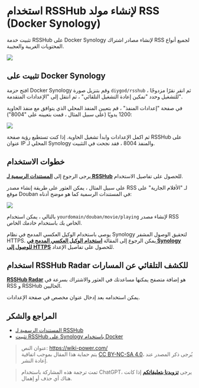 # استخدام RSSHub لإنشاء مولد RSS (Docker Synology)

تثبيت خدمة RSSHub على Docker Synology لإنشاء مصادر اشتراك RSS لجميع أنواع المحتويات الغريبة والعجيبة.

![](https://wiki-media-1253965369.cos.ap-guangzhou.myqcloud.com/img/20210504105215.png)

## تثبيت على Docker Synology

افتح حزمة Docker Synology وقم بتنزيل صورة `diygod/rsshub` ، ثم انقر نقرًا مزدوجًا للتشغيل وحدد "تمكين إعادة التشغيل التلقائي" ، ثم انتقل إلى "الإعدادات المتقدمة".

في صفحة "إعدادات المنفذ" ، قم بتعيين المنفذ المحلي الذي يتوافق مع منفذ الحاوية 1200 يدويًا (على سبيل المثال ، قمت بتعيينه على "8004"):

![](https://wiki-media-1253965369.cos.ap-guangzhou.myqcloud.com/img/20210504085806.png)

ثم اكمل الإعدادات وابدأ تشغيل الحاوية. إذا كنت تستطيع رؤية صفحة RSSHub على عنوان IP المحلي لـ Synology والمنفذ 8004 ، فقد نجحت في التثبيت.

## خطوات الاستخدام

يرجى الرجوع إلى [**المستندات الرسمية لـ RSSHub**](https://docs.rsshub.app/) للحصول على تفاصيل الاستخدام.

على سبيل المثال ، يمكن العثور على طريقة إنشاء مصدر RSS لـ "الأفلام الجارية" على موقع Douban في المستندات الرسمية كما هو موضح أدناه:

![](https://wiki-media-1253965369.cos.ap-guangzhou.myqcloud.com/img/20210504104630.png)

بالتالي ، يمكن استخدام `yourdomain/douban/movie/playing` لإنشاء مصدر RSS الخاص بك باستخدام خادمك الخاص.

يوصى باستخدام الوكيل العكسي المدمج في نظام Synology لتحقيق الوصول المشفر HTTPS. يمكن الرجوع إلى المقالة [**استخدام الوكيل العكسي المدمج في Synology للوصول إلى HTTPS**](https://wiki-power.com/ar/%E7%94%A8%E7%BE%A4%E6%99%96%E8%87%AA%E5%B8%A6%E5%8F%8D%E5%90%91%E4%BB%A3%E7%90%86%E5%AE%9E%E7%8E%B0HTTPS%E8%AE%BF%E9%97%AE) للحصول على تفاصيل الإعداد.

## استخدام RSSHub Radar للكشف التلقائي عن المسارات

[**RSSHub Radar**](https://github.com/DIYgod/RSSHub-Radar) هو إضافة متصفح يمكنها مساعدتك في العثور والاشتراك بسرعة في RSS و RSSHub الحاليين.

يمكن استخدامه بعد إدخال عنوان مخصص في صفحة الإعدادات.

## المراجع والشكر

- [المستندات الرسمية لـ RSSHub](https://docs.rsshub.app/)
- [تثبيت RSSHub على Synology باستخدام Docker](https://immwind.com/use-docker-install-rsshub-in-synology)

> عنوان النص: <https://wiki-power.com/>  
> يتم حماية هذا المقال بموجب اتفاقية [CC BY-NC-SA 4.0](https://creativecommons.org/licenses/by/4.0/deed.zh)، يُرجى ذكر المصدر عند إعادة النشر.

> تمت ترجمة هذه المشاركة باستخدام ChatGPT، يرجى [**تزويدنا بتعليقاتكم**](https://github.com/linyuxuanlin/Wiki_MkDocs/issues/new) إذا كانت هناك أي حذف أو إهمال.
